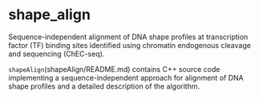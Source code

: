 # shape_align
Sequence-independent alignment of DNA shape profiles at transcription factor (TF) binding sites identified using chromatin endogenous cleavage and sequencing (ChEC-seq).

`shapeAlign`(shapeAlign/README.md) contains C++ source code implementing a sequence-independent approach for alignment of DNA shape profiles and a detailed description of the algorithm.
